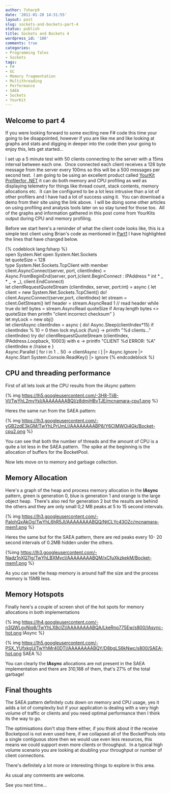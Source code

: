 ```yaml
---
author: 7sharp9
date: '2011-01-28 14:31:55'
layout: post
slug: sockets-and-bockets-part-4
status: publish
title: Sockets and Bockets 4
wordpress_id: '180'
comments: true
categories:
- Programming Tales
- Sockets
tags:
- F#
- GC
- Memory fragmentation
- Multithreading
- Performance
- SAEA
- Sockets
- YourKit
---
```


## Welcome to part 4

If you were looking forward to some exciting new F# code this time your going
to be disappointed, however if you are like me and like looking at graphs and
stats and digging in deeper into the code then your going to enjoy this, lets
get started...<!-- more -->

I set up a 5 minute test with 50 clients connecting to the server with a 15ms
interval between each one.  Once connected each client receives a 128 byte
message from the server every 100ms so this will be a 500 messages per second
test.  I am going to be using an excellent product called [YourKit Profilerfor .NET](http://bit.ly/e4ToaO ) it can do both memory and CPU profiling as
well as displaying telemetry for things like thread count, stack contents,
memory allocations etc.  It can be configured to be a lot less intrusive than
a lot of other profilers and I have had a lot of success using it.  You can
download a demo from their site using the link above.  I will be doing some
other articles on using profiling and analysis tools later on so stay tuned
for those too.  All of the graphs and information gathered in this post come
from YourKits output during CPU and memory profiling.

Before we start here's a reminder of what the client code looks like, this is
a simple test client using Brian's code as mentioned in
[Part1](http://moiraesoftware.com/?p=39) I have highlighted the lines that
have changed below.

{% codeblock lang:fsharp %}    
    open System.Net
    open System.Net.Sockets  
    let quoteSize = 128  
    type System.Net.Sockets.TcpClient with
      member client.AsyncConnect(server, port, clientIndex) =
        Async.FromBeginEnd(server, port,(client.BeginConnect : IPAddress * int * _ * _ -> _), client.EndConnect)  
    let clientRequestQuoteStream (clientIndex, server, port:int) =
      async {
        let client = new System.Net.Sockets.TcpClient()
        do!  client.AsyncConnect(server,port, clientIndex)
        let stream = client.GetStream()
        let! header = stream.AsyncRead 1 // read header
        while true do
          let! bytes = stream.AsyncRead quoteSize
          if Array.length bytes <> quoteSize then
            printfn "client incorrect checksum"
      }  
    let myLock = new obj()  
    let clientAsync clientIndex =
      async {
        do! Async.Sleep(clientIndex*15)
        if clientIndex % 10 = 0 then
          lock myLock (fun() -> printfn "%d clients..." clientIndex)
        try
          do! clientRequestQuoteStream (clientIndex, IPAddress.Loopback, 10003)
        with e ->
          printfn "CLIENT %d ERROR: %A" clientIndex e
          //raise e
      }  
    Async.Parallel [ for i in 1 .. 50 -> clientAsync i ]
      |> Async.Ignore
      |> Async.Start
    System.Console.ReadKey() |> ignore
{% endcodeblock %}

## CPU and threading performance

First of all lets look at the CPU results from the _IAsync_ pattern:

{% img https://lh5.googleusercontent.com/-3H8-TiiB-VI/TwYhL2mvYsI/AAAAAAAABQI/z8dmiHBvTJE/mcnamara-cpu1.png %}

Heres the same run from the SAEA pattern:

{% img https://lh3.googleusercontent.com/-yGB2zdE3kGM/TwYhLPrUmLI/AAAAAAAABP8/Y6CIMWOi4Gk/Bocket-cpu2.png %}

You can see that both the number of threads and the amount of CPU is a quite a
lot less in the SAEA pattern.  The spike at the beginning is the allocation of
buffers for the BocketPool.

Now lets move on to memory and garbage collection.

## Memory Allocation

Here's a graph of the heap and process memory allocation in the **IAsync**
pattern, green is generation 0, blue is generation 1 and orange is the large
object heap.  There's also red for generation 2 but the results are behind the
others and they are only small 0,2 MB peaks at 5 to 15 second intervals.

{% img https://lh3.googleusercontent.com/-PalohQxAkOg/TwYhL6hR5JI/AAAAAAAABQQ/NtCLYc43OZc/mcnamara-mem1.png %}

Heres the same but for the SAEA pattern, there are red peaks every 10- 20
second intervals of 0.2MB hidden under the others.

{%img https://lh3.googleusercontent.com/-Nadz1nXQ7lg/TwYhLBXMvcI/AAAAAAAABQM/xCfuXkzkekM/Bocket-mem1.png %}

As you can see the heap memory is around half the size and the process memory is 15MB less.

## Memory Hotspots

Finally here's a couple of screen shot of the hot spots for memory allocations
in both implementations

{% img https://lh4.googleusercontent.com/-n3QWLgvNjq8/TwYhLX8cIZI/AAAAAAAABQA/LkeRno775Ew/s800/IAsync-hot.png IAsync %}

{% img https://lh5.googleusercontent.com/-PSX_YUfxkgU/TwYhMr40DTI/AAAAAAAABQY/D8bgLS6kNwc/s800/SAEA-hot.png SAEA %}

You can clearly the **IAsync** allocations are not present in the SAEA
implementation and there are 310,188 of them, that's 27% of the total garbage!

## Final thoughts

The SAEA pattern definitely cuts down on memory and CPU usage, yes it adds a
lot of complexity but if your application is dealing with a very high volume
of traffic or clients and you need optimal performance then I think its the
way to go.

The optimisations don't stop there either, if you think about it the receive
Bocketpool is not even used here, if we collapsed all of the BocketPools into
a single contiguous store then we would use even less resources, this means we
could support even more clients or throughput.  In a typical high volume
scenario you are looking at doubling your throughput or number of client
connections.

There's definitely a lot more or interesting things to explore in this area.

As usual any comments are welcome.

See you next time...